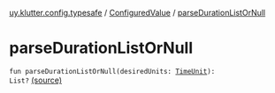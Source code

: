 [uy.klutter.config.typesafe](../index.md) / [ConfiguredValue](index.md) / [parseDurationListOrNull](.)


# parseDurationListOrNull
<code>fun parseDurationListOrNull(desiredUnits: [TimeUnit](http://docs.oracle.com/javase/6/docs/api/java/util/concurrent/TimeUnit.html)): List<Long>?</code> [(source)](https://github.com/kohesive/klutter/blob/master/config-typesafe-jdk6/src/main/kotlin/uy/klutter/config/typesafe/TypesafeConfig_Ext.kt#L109)<br/>

